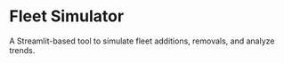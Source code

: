 # Fleet Simulator

A Streamlit-based tool to simulate fleet additions, removals, and analyze trends.